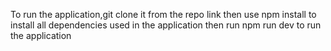 To run the application,git clone it from the repo link
then use npm install to install all dependencies used in the application
then run npm run dev to run the application